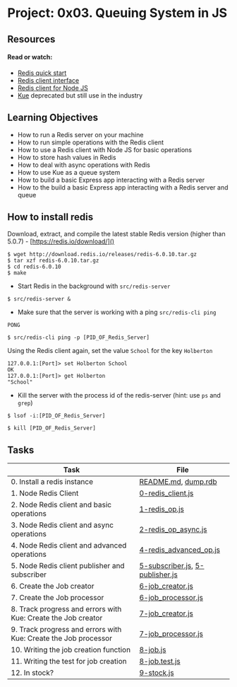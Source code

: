 # Project: 0x03. Queuing System in JS

## Resources

#### Read or watch:

- [Redis quick start](https://redis.io/docs/install/install-redis/)
- [Redis client interface](https://redis.io/docs/connect/cli/)
- [Redis client for Node JS](https://github.com/redis/node-redis)
- [Kue](https://github.com/Automattic/kue) deprecated but still use in the industry

## Learning Objectives

- How to run a Redis server on your machine
- How to run simple operations with the Redis client
- How to use a Redis client with Node JS for basic operations
- How to store hash values in Redis
- How to deal with async operations with Redis
- How to use Kue as a queue system
- How to build a basic Express app interacting with a Redis server
- How to the build a basic Express app interacting with a Redis server and queue

## How to install redis

Download, extract, and compile the latest stable Redis version (higher than 5.0.7) - [https://redis.io/download/]()

```
$ wget http://download.redis.io/releases/redis-6.0.10.tar.gz
$ tar xzf redis-6.0.10.tar.gz
$ cd redis-6.0.10
$ make
```

- Start Redis in the background with `src/redis-server`

```
$ src/redis-server &
```

- Make sure that the server is working with a ping `src/redis-cli ping`

```
PONG
```

```
$ src/redis-cli ping -p [PID_OF_Redis_Server]
```

Using the Redis client again, set the value `School` for the key `Holberton`

```
127.0.0.1:[Port]> set Holberton School
OK
127.0.0.1:[Port]> get Holberton
"School"
```

- Kill the server with the process id of the redis-server (hint: use `ps` and `grep`)

```
$ lsof -i:[PID_OF_Redis_Server]
```

```
$ kill [PID_OF_Redis_Server]
```

## Tasks

| Task                                                            | File                                                                     |
| --------------------------------------------------------------- | ------------------------------------------------------------------------ |
| 0. Install a redis instance                                     | [README.md](./README.md), [dump.rdb](./dump.rdb)                         |
| 1. Node Redis Client                                            | [0-redis_client.js](./0-redis_client.js)                                 |
| 2. Node Redis client and basic operations                       | [1-redis_op.js](./1-redis_op.js)                                         |
| 3. Node Redis client and async operations                       | [2-redis_op_async.js](./2-redis_op_async.js)                             |
| 4. Node Redis client and advanced operations                    | [4-redis_advanced_op.js](./4-redis_advanced_op.js)                       |
| 5. Node Redis client publisher and subscriber                   | [5-subscriber.js](./5-subscriber.js), [5-publisher.js](./5-publisher.js) |
| 6. Create the Job creator                                       | [6-job_creator.js](./6-job_creator.js)                                   |
| 7. Create the Job processor                                     | [6-job_processor.js](./6-job_processor.js)                               |
| 8. Track progress and errors with Kue: Create the Job creator   | [7-job_creator.js](./7-job_creator.js)                                   |
| 9. Track progress and errors with Kue: Create the Job processor | [7-job_processor.js](./7-job_processor.js)                               |
| 10. Writing the job creation function                           | [8-job.js](./8-job.js)                                                   |
| 11. Writing the test for job creation                           | [8-job.test.js](./8-job.test.js)                                         |
| 12. In stock?                                                   | [9-stock.js](./9-stock.js)                                               |
